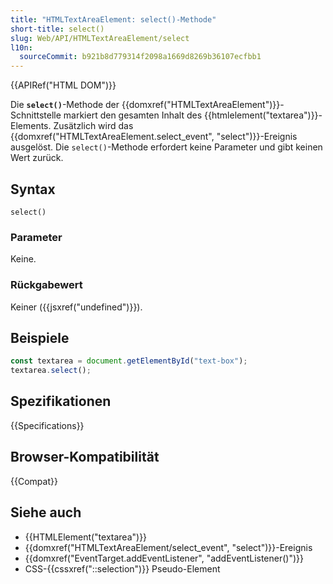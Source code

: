 ```yaml
---
title: "HTMLTextAreaElement: select()-Methode"
short-title: select()
slug: Web/API/HTMLTextAreaElement/select
l10n:
  sourceCommit: b921b8d779314f2098a1669d8269b36107ecfbb1
---
```


{{APIRef("HTML DOM")}}

Die **`select()`**-Methode der {{domxref("HTMLTextAreaElement")}}-Schnittstelle markiert den gesamten Inhalt des {{htmlelement("textarea")}}-Elements. Zusätzlich wird das {{domxref("HTMLTextAreaElement.select_event", "select")}}-Ereignis ausgelöst. Die `select()`-Methode erfordert keine Parameter und gibt keinen Wert zurück.

## Syntax

```js-nolint
select()
```

### Parameter

Keine.

### Rückgabewert

Keiner ({{jsxref("undefined")}}).

## Beispiele

```js
const textarea = document.getElementById("text-box");
textarea.select();
```

## Spezifikationen

{{Specifications}}

## Browser-Kompatibilität

{{Compat}}

## Siehe auch

- {{HTMLElement("textarea")}}
- {{domxref("HTMLTextAreaElement/select_event", "select")}}-Ereignis
- {{domxref("EventTarget.addEventListener", "addEventListener()")}}
- CSS-{{cssxref("::selection")}} Pseudo-Element
